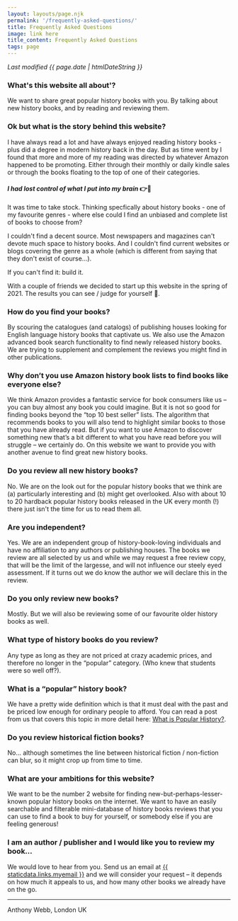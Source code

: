 ```yaml
---
layout: layouts/page.njk
permalink: '/frequently-asked-questions/'
title: Frequently Asked Questions
image: link here
title_content: Frequently Asked Questions
tags: page
---
```


_Last modified {{ page.date | htmlDateString }}_

### What's this website all about'?
We want to share great popular history books with you. By talking about new history books, and by reading and reviewing them.

### Ok but what is the story behind this website?

I have always read a lot and have always enjoyed reading history books - plus did a degree in modern history back in the day. But as time went by I found that more and more of my reading was directed by whatever Amazon happened to be promoting. Either through their monthly or daily kindle sales or through the books floating to the top of one of their categories.

#### *I had lost control of what I put into my brain* 👉🧠

It was time to take stock. Thinking specfically about history books - one of my favourite genres - where else could I find an unbiased and complete list of books to choose from?

I couldn't find a decent source. Most newspapers and magazines can't devote much space to history books. And I couldn't find current websites or blogs covering the genre as a whole (which is different from saying that they don't exist of course...).

If you can't find it: build it.

With a couple of friends we decided to start up this website in the spring of 2021. The results you can see / judge for yourself 🙂.

### How do you find your books?
By scouring the catalogues (and catalogs) of publishing houses looking for English language history books that captivate us. We also use the Amazon advanced book search functionality to find newly released history books.  We are trying to supplement and complement the reviews you might find in other publications.

### Why don’t you use Amazon history book lists to find books like everyone else?
We think Amazon provides a fantastic service for book consumers like us – you can buy almost any book you could imagine. But it is not so good for finding books beyond the “top 10 best seller” lists. The algorithm that recommends books to you will also tend to highlight similar books to those that you have already read. But if you want to use Amazon to discover something new that’s a bit different to what you have read before you will struggle – we certainly do. On this website we want to provide you with another avenue to find great new history books.

### Do you review all new history books?
No. We are on the look out for the popular history books that we think are (a) particularly interesting and (b) might get overlooked. Also with about 10 to 20 hardback popular history books released in the UK every month (!) there just isn't the time for us to read them all.

### Are you independent?
Yes. We are an independent group of history-book-loving individuals and have no affiliation to any authors or publishing houses. The books we review are all selected by us and while we may request a free review copy, that will be the limit of the largesse, and will not influence our steely eyed assessment. If it turns out we do know the author we will declare this in the review.

### Do you only review new books?
Mostly. But we will also be reviewing some of our favourite older history books as well.

### What type of history books do you review?
Any type as long as they are not priced at crazy academic prices, and therefore no longer in the “popular” category. (Who knew that students were so well off?).

### What is a “popular” history book?
We have a pretty wide definition which is that it must deal with the past and be priced low enough for ordinary people to afford. You can read a post from us that covers this topic in more detail here: [What is Popular History?](https://popularhistorybooks.com/2021/05/21/what-is-popular-history/).

### Do you review historical fiction books?
No… although sometimes the line between historical fiction / non-fiction can blur, so it might crop up from time to time.

### What are your ambitions for this website?
We want to be the number 2 website for finding new-but-perhaps-lesser-known popular history books on the internet. We want to have an easily searchable and filterable mini-database of history books reviews that you can use to find a book to buy for yourself, or somebody else if you are feeling generous!

### I am an author / publisher and I would like you to review my book…
We would love to hear from you. Send us an email at <a href="mailto:{{ staticdata.links.myemail }}">{{ staticdata.links.myemail }}</a> and we will consider your request – it depends on how much it appeals to us, and how many other books we already have on the go.

---
Anthony Webb, London UK